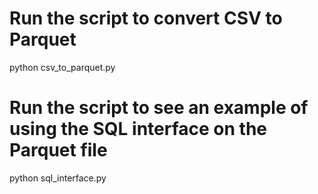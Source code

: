 
# Run the script to convert CSV to Parquet
python csv_to_parquet.py

# Run the script to see an example of using the SQL interface on the Parquet file
python sql_interface.py
